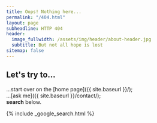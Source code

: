 ```yaml
---
title: Oops! Nothing here...
permalink: "/404.html"
layout: page
subheadline: HTTP 404
header:
  image_fullwidth: /assets/img/header/about-header.jpg
  subtitle: But not all hope is lost
sitemap: false
---
```


## Let's try to...
...start over on the [home page]({{ site.baseurl }}/);  
...[ask me]({{ site.baseurl }}/contact/);  
**search** below.

{% include _google_search.html %}
